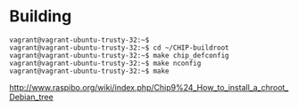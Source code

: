 # Building

    vagrant@vagrant-ubuntu-trusty-32:~$ 
    vagrant@vagrant-ubuntu-trusty-32:~$ cd ~/CHIP-buildroot
    vagrant@vagrant-ubuntu-trusty-32:~$ make chip_defconfig
    vagrant@vagrant-ubuntu-trusty-32:~$ make nconfig
    vagrant@vagrant-ubuntu-trusty-32:~$ make


http://www.raspibo.org/wiki/index.php/Chip9%24_How_to_install_a_chroot_Debian_tree